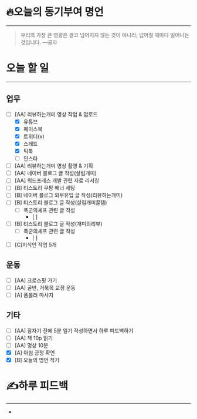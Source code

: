 # 🔥오늘의 동기부여 명언

---
> 우리의 가장 큰 영광은 결코 넘어지지 않는 것이 아니라, 넘어질 때마다 일어나는 것입니다.
> —공자

# 오늘 할 일
---
## 업무
- [ ] [AA] 리뷰하는개미 영상 작업 & 업로드
	- [x] 유튜브
	- [x] 페이스북
	- [x] 트위터(x)
	- [x] 스레드
	- [x] 틱톡
	- [ ] 인스타
- [ ] [AA] 리뷰하는개미 영상 촬영 & 기획
- [ ] [AA] 네이버 블로그 글 작성(살림개미)
- [ ] [AA] 워드프레스 개발 관련 자료 리서칭
- [ ] [B] 티스토리 쿠팡 배너 세팅
- [ ] [B] 네이버 블로그 외부유입 글 작성(리뷰하는개미)
- [ ] [B] 티스토리 블로그 글 작성(살림개미꿀템)
	- [ ] 폭군의셰프 관련 글 작성
		- [ ] 
- [ ] [B] 티스토리 블로그 글 작성(개미의리뷰)
	- [ ] 폭군의셰프 관련 글 작성
		- [ ] 
- [ ] [C]지식인 작업 5개

## 운동
- [ ] [AA] 크로스핏 가기
- [ ] [AA] 골반, 거북목 교정 운동
- [ ] [A] 폼롤러 마사지

## 기타
- [ ] [AA] 잠자기 전에 5분 일기 작성하면서 하루 피드백하기
- [ ] [AA] 책 10p 읽기
- [ ] [AA] 명상 10분
- [x] [A] 아침 긍정 확언
- [x] [B] 오늘의 명언 적기

# ✍하루 피드백
---
- 